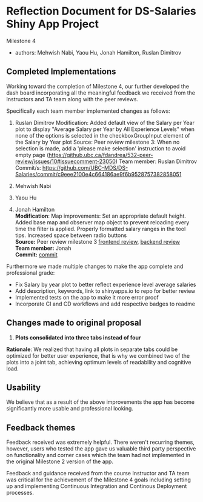 # Reflection Document for DS-Salaries Shiny App Project

Milestone 4

-   authors: Mehwish Nabi, Yaou Hu, Jonah Hamilton, Ruslan Dimitrov

## Completed Implementations

Working toward the completion of Milestone 4, our further developed the dash board incorporating all the meaningful feedback we received from the Instructors and TA team along with the peer reviews.

Specifically each team member implemented changes as follows:

1. Ruslan Dimitrov
Modification: Added default view of the Salary per Year plot to display "Average Salary per Year by All Experience Levels" when none of the options is selected in the checkboxGroupInput element of the Salary by Year plot
Source: Peer review milestone 3: When no selection is made, add a 'please make selection' instruction to avoid empty page
(https://github.ubc.ca/fdandrea/532-peer-review/issues/10#issuecomment-23050)
Team member: Ruslan Dimitrov
Commit/s: https://github.com/UBC-MDS/DS-Salaries/commit/c9eee2100e4c664186ae9f6b9528757382858051

2. Mehwish Nabi

3. Yaou Hu

4. Jonah Hamilton  
**Modification**: Map improvements:
Set an appropriate default height. Added base map and observer map object to prevent reloading every time the filter is applied. Properly formatted salary ranges in the tool tips. Increased space between radio buttons  
**Source:** Peer review milestone 3 
[frontend review](https://github.ubc.ca/fdandrea/532-peer-review/issues/10#issuecomment-23013), [backend review](https://github.ubc.ca/fdandrea/532-peer-review/issues/10#issuecomment-23050)  
**Team member:** Jonah  
**Commit:** [commit](https://github.com/UBC-MDS/DS-Salaries/commit/d67aa8184306de895fb7955cffbd3dd88840e16c)

 


Furthermore we made multiple changes to make the app complete and professional grade:
- Fix Salary by year plot to better reflect experience level average salaries
- Add description, keywords, link to shinyapps.io to repo for better review
- Implemented tests on the app to make it more error proof
- Incorporate CI and CD workflows and add respective badges to readme




## Changes made to original proposal

1.  **Plots consolidated into three tabs instead of four**

**Rationale**: We realized that having all plots in separate tabs could be optimized for better user experience, that is why we combined two of the plots into a joint tab, achieving optimum levels of readability and cognitive load.

## Usability

We believe that as a result of the above improvements the app has become significantly more usable and professional looking.  

## Feedback themes

Feedback received was extremely helpful.  There weren't recurring themes, however, users who tested the app gave us valuable third party perspective on functionality and corner cases which the team had not implemented in the original Milestone 2 version of the app.

Feedback and guidance received from the course Instructor and TA team was critical for the achievement of the Milestone 4 goals including setting up and implementing Continuous Integration and Continous Deployment processes.
